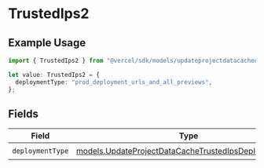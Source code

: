 # TrustedIps2

## Example Usage

```typescript
import { TrustedIps2 } from "@vercel/sdk/models/updateprojectdatacacheop.js";

let value: TrustedIps2 = {
  deploymentType: "prod_deployment_urls_and_all_previews",
};
```

## Fields

| Field                                                                                                                | Type                                                                                                                 | Required                                                                                                             | Description                                                                                                          |
| -------------------------------------------------------------------------------------------------------------------- | -------------------------------------------------------------------------------------------------------------------- | -------------------------------------------------------------------------------------------------------------------- | -------------------------------------------------------------------------------------------------------------------- |
| `deploymentType`                                                                                                     | [models.UpdateProjectDataCacheTrustedIpsDeploymentType](../models/updateprojectdatacachetrustedipsdeploymenttype.md) | :heavy_check_mark:                                                                                                   | N/A                                                                                                                  |